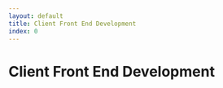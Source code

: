 ```yaml
---
layout: default
title: Client Front End Development 
index: 0
---
```


Client Front End Development
============================
